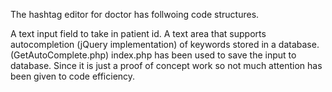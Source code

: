 The hashtag editor for doctor has follwoing code structures.

A text input field to take in patient id.
A text area that supports autocompletion (jQuery implementation) of keywords stored in a database.(GetAutoComplete.php) 
index.php has been used to save the input to database.
Since it is just a proof of concept work so not much attention has been given to code efficiency.

